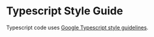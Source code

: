 # Typescript Style Guide

Typescript code uses [Google Typescript style guidelines](https://google.github.io/styleguide/tsguide.html).
